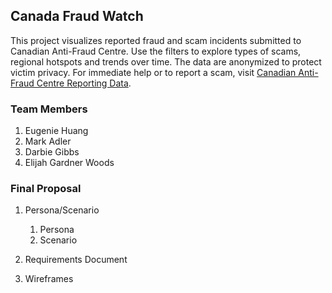 ## Canada Fraud Watch
This project visualizes reported fraud and scam incidents submitted to Canadian Anti-Fraud Centre. Use the filters to explore types of scams, regional hotspots and trends over time. The data are anonymized to protect victim privacy. For immediate help or to report a scam, visit [Canadian Anti-Fraud Centre Reporting Data](https://open.canada.ca/data/en/dataset/6a09c998-cddb-4a22-beff-4dca67ab892f/resource/43c67af5-e598-4a9b-a484-fe1cb5d775b5). 

### Team Members
1. Eugenie Huang
2. Mark Adler
3. Darbie Gibbs
4. Elijah Gardner Woods

### Final Proposal
1. Persona/Scenario
    1. Persona
    2. Scenario
    
2. Requirements Document

3. Wireframes






